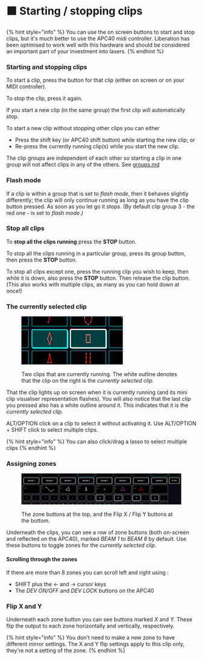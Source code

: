 # 🟧 Starting / stopping clips

{% hint style="info" %}
You can use the on screen buttons to start and stop clips, but it's much better to use the APC40 midi controller. Liberation has been optimised to work well with this hardware and should be considered an important part of your investment into lasers.&#x20;
{% endhint %}

### Starting and stopping clips

To start a clip, press the button for that clip (either on screen or on your MIDI controller).

To stop the clip, press it again.

If you start a new clip (in the same group) the first clip will automatically stop.

To start a new clip without stopping other clips you can either

* Press the shift key (or APC40 shift button) while starting the new clip; or
* Re-press the currently running clip(s) while you start the new clip.

The clip groups are independent of each other so starting a clip in one group will not affect clips in any of the others. See [groups.md](groups.md "mention")

### Flash mode

If a clip is within a group that is set to _flash mode_, then it behaves slightly differently; the clip will only continue running as long as you have the clip button pressed. As soon as you let go it stops. (By default clip group 3 - the red one - is set to _flash mode.)_

### Stop all clips

To **stop all the clips running** press the **STOP** button.&#x20;

To stop all the clips running in a particular group, press its group button, then press the **STOP** button.&#x20;

To stop all clips except one, press the running clip you wish to keep, then while it is down, also press the **STOP** button. Then release the clip button. (This also works with multiple clips, as many as you can hold down at once!)

### The currently selected clip

<figure><img src="../.gitbook/assets/clips-selected-active.png" alt="" width="269"><figcaption><p>Two clips that are currently running. The white outline denotes that the clip on the right is the <em>currently selected clip.</em></p></figcaption></figure>

That the clip lights up on screen when it is currently running (and its mini clip visualiser representation flashes). You will also notice that the last clip you pressed also has a white outline around it. This indicates that it is the _currently selected clip._

ALT/OPTION click on a clip to select it without activating it. Use ALT/OPTION + SHIFT click to select multiple clips.&#x20;

{% hint style="info" %}
You can also click/drag a lasso to select multiple clips
{% endhint %}



### Assigning zones

<figure><img src="../.gitbook/assets/clips-zones" alt=""><figcaption><p>The zone buttons at the top, and the Flip X / Flip Y buttons at the bottom.</p></figcaption></figure>

Underneath the clips, you can see a row of zone buttons (both on-screen and reflected on the APC40), marked _BEAM 1_ to _BEAM 8_ by default. Use these buttons to toggle zones for the _currently selected clip_.

#### Scrolling through the zones

If there are more than 8 zones you can scroll left and right using :

* SHIFT plus the <- and -> cursor keys
* The _DEV ON/OFF_ and _DEV LOCK_ buttons on the APC40

### Flip X and Y

Underneath each zone button you can see buttons marked _X_ and _Y._ These flip the output to each zone horizontally and vertically, respectively.

{% hint style="info" %}
You don't need to make a new zone to have different mirror settings. The X and Y flip settings apply to this clip only, they're not a setting of the zone.
{% endhint %}







